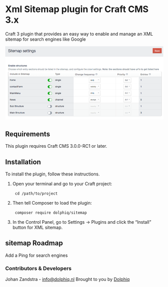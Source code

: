 # Xml Sitemap plugin for Craft CMS 3.x

Craft 3 plugin that provides an easy way to enable and manage an XML sitemap for search engines like Google

![Screenshot](resources/screenshots/screenshot1.png)

## Requirements

This plugin requires Craft CMS 3.0.0-RC1 or later.

## Installation

To install the plugin, follow these instructions.

1. Open your terminal and go to your Craft project:

        cd /path/to/project

2. Then tell Composer to load the plugin:

        composer require dolphiq/sitemap

3. In the Control Panel, go to Settings → Plugins and click the “Install” button for XML sitemap.

## sitemap Roadmap
Add a Ping for search engines

### Contributors & Developers
Johan Zandstra - info@dolphiq.nl
Brought to you by [Dolphiq](https://dolphiq.nl)
